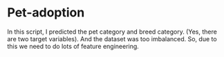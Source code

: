 # Pet-adoption
In this script, I predicted the pet category and breed category. (Yes, there are two target variables). And the dataset was too imbalanced. So, due to this we need to do lots of feature engineering.
